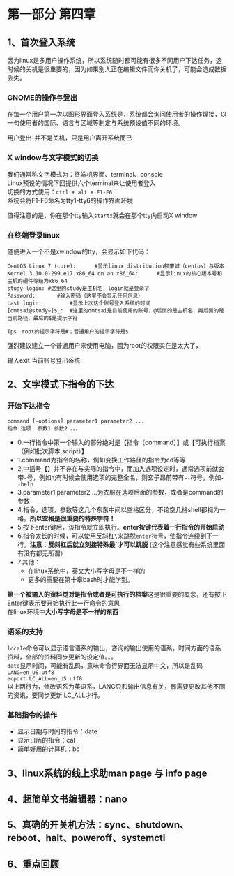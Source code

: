 # 第一部分 第四章

## 1、首次登入系统

因为linux是多用户操作系统，所以系统随时都可能有很多不同用户下达任务，这时候的关机是很重要的，因为如果别人正在编辑文件而你关机了，可能会造成数据丢失。  

### GNOME的操作与登出

在每一个用户第一次以图形界面登入系统是，系统都会询问使用者的操作焊接，以一句使用者的国际、语言与区域等制定与系统预设值不同的环境。  

用户登出-并不是关机，只是用户离开系统而已  

### X window与文字模式的切换

我们通常称文字模式为：终端机界面、terminal、console  
Linux预设的情况下回提供六个terminal来让使用者登入  
切换的方式使用：`ctrl + alt + F1-F6`  
系统会将F1-F6命名为tty1-tty6的操作界面环境  

值得注意的是，你在那个tty输入`startx`就会在那个tty内启动X window  

### 在终端登录linux

随便进入一个不是xwindow的tty，会显示如下代码：

```
CentOS Linux 7 (core):		#显示linux distribution额蒙城（centos）与版本
Kernel 3.10.0-299.e17.x86_64 on an x86_64: 		#显示linux的核心版本号和主机的硬件等级为x86_64
study login: #这里的study是主机名，login就是登录了
Password:		#输入密码（这里不会显示任何信息）
Last login: 		#显示上次这个账号登入系统的时间
[dmtsai@study~]$_:	#这里的dmtsai是目前使用的账号，@后面的是主机名，再后面的是当前路径，最后的$是提示字符

Tps：root的提示字符是#；普通用户的提示字符是$
```

强烈建议建立一个普通用户来使用电脑，因为root的权限实在是太大了，

输入exit 当前账号登出系统  

## 2、文字模式下指令的下达

### 开始下达指令

`command [-options] parameter1 parameter2 ...`  
`指令	选项	参数1	参数2	。。。`  

- 0.一行指令中第一个输入的部分绝对是【指令（command）】或【可执行档案（例如批次脚本,script）】  
- 1.command为指令的名称，例如变换工作路径的指令为cd等等  
- 2.中括号【】并不存在与实际的指令中，而加入选项设定时，通常选项前就会带`-`号，例如`h`;有时候会使用选项的完整全名，则玄子昂前带有`--`符号，例如`--help`  
- 3.parameter1 parameter2 ...为衣服在选项后面的参数，或者是command的参数  
- 4.指令，选项，参数等这几个东东中间以空格区分，不论空几格shell都视为一格。**所以空格是很重要的特殊字符！**  
- 5.按下enter键后，该指令就立即执行。**enter按键代表着一行指令的开始启动**  
- 6.指令太长的时候，可以使用反斜杠`\`来跳脱`enter`符号，使指令连续到下一行。**注意：反斜杠后就立刻接特殊最`才可以跳脱** (这个注意感觉有些系统里面有没有都无所谓） 
- 7.其他：
	- 在linux系统中，英文大小写字母是不一样的
	- 更多的需要在第十章bash时才能学到。

**第一个被输入的资料觉对是指令或者是可执行的档案**这是很重要的概念，还有按下Enter键表示要开始执行此一行命令的意思  
在linux环境中**大小写字母是不一样的东西**  

### 语系的支持

`locale`命令可以显示语言语系的输出，咨询的输出使用的语系，时间方面的语系资料，全部的资料同步更新的设定值。。。  
`date`显示时间，可能有乱码，意味命令行界面无法显示中文，所以是乱码  
`LANG=en_US.utf8`  
`ecport LC_ALL=en_US.utf8`  
以上两行为，修改语系为英语系，LANG只和输出信息有关，弱需要更改其他不同的资讯，要同步更新 LC_ALL才行。  

### 基础指令的操作

- 显示日期与时间的指令：date
- 显示日历的指令：cal
- 简单好用的计算机：bc




## 3、linux系统的线上求助man page 与 info page


## 4、超简单文书编辑器：nano



## 5、真确的开关机方法：sync、shutdown、reboot、halt、poweroff、systemctl



## 6、重点回顾


